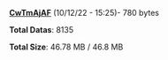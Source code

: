 [**CwTmAjAF**](/data/CwTmAjAF.txt) (10/12/22 - 15:25)- 780 bytes

**Total Datas**: 8135

**Total Size**: 46.78 MB / 46.8 MB